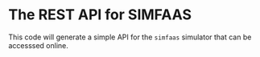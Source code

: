 # The REST API for SIMFAAS

This code will generate a simple API for the `simfaas` simulator that can be accesssed online.
